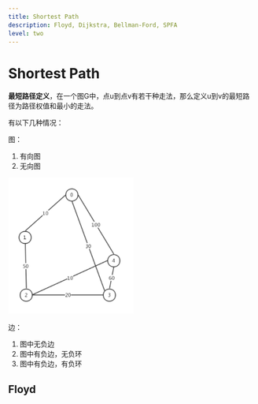 ```yaml
---
title: Shortest Path
description: Floyd, Dijkstra, Bellman-Ford, SPFA
level: two
---
```



# Shortest Path

**最短路径定义**，在一个图G中，点u到点v有若干种走法，那么定义u到v的最短路径为路径权值和最小的走法。

有以下几种情况：

图：

1. 有向图
2. 无向图

![](image/shortest_path/1640539810165.png)

边：

1. 图中无负边
2. 图中有负边，无负环
3. 图中有负边，有负环



## Floyd
